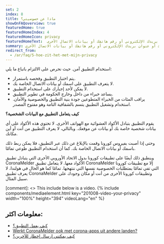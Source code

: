 ```yaml
---
set: 2
index: 8
title: ماذا عن خصوصيتي؟
showOnFAQoverview: true
featuredHome: true
featuredHomeIndex: 4
featuredHomeIcon: privacy
featuredHomeText:  يعمل التطبيق بدون الحاجة إلى معرفة موقعك الجغرافي أو اسمك أو عنوان بريدك الإلكتروني أو رقم هاتفك أو بيانات الاتصال الأخرى.
summary: يعمل التطبيق بدون الحاجة إلى معرفة موقعك الجغرافي أو اسمك أو عنوان بريدك الإلكتروني أو رقم هاتفك أو بيانات الاتصال الأخرى.
redirect_from: 
  - /ar/faq/5-hoe-zit-het-met-mijn-privacy
---
```

استخدام التطبيق آمن. حيث نحرص على الالتزام باتباع ما يلي:

- يتم اختبار التطبيق وفحصه باستمرار.
- لا يتعرف التطبيق على اسمك أو بيانات الاتصال الخاصة بك.
- لا يمكن لأحد إجبارك على استخدام التطبيق.
- يساعد خبراء من داخل وخارج الحكومة في تطوير التطبيق.
- يراقب المئات من الخبراء المتطوعين جودة بنية التطبيق والخصوصية والأمان. استخدام وتشغيل التطبيق يتسم بالشفافية التامة وهو مفتوح المصدر.

**كيف يتعامل التطبيق مع البيانات الشخصية؟**

يقوم التطبيق بتبادل الأكواد العشوائية مع الهواتف الأخرى. لا تحتوي هذه الأكواد على أي بيانات شخصية خاصة بك أو بيانات عن موقعك. وبالتالي، لا يعرف التطبيق من أنت أو أين مكانك.

وحتى إذا أصبت بفيروس كورونا وقمت بالإبلاغ عن ذلك عبر التطبيق، فلا يمكن ربط ذلك باسمك أو بيانات الاتصال الخاصة بك. كما أن استخدام التطبيق طوعي تمامًا.

وينطبق ذلك أيضًا على تطبيقات كورونا بدول الاتحاد الأوروبي الأخرى التي يتبادل تطبيق CoronaMelder الأكواد معها. لا يتعامل تطبيق CoronaMelder إلا مع تطبيقات كورونا التي تفي تمامًا بمتطلبات الخصوصية نفسها التي ننتهجها. تمامًا كما هو الحال في هولندا، لا يعرف تطبيق CoronaMelder وتطبيقات كورونا الأخرى من أنت أو مكان وجودك على سبيل المثال.

[comment]: <> This include below is a video.
{% include components/mediaelement.html key="201008-video-your-privacy" width="100%" height="394"  videoLang="en" %}

## معلومات اكثر:
 
- [كيف يعمل التطبيق؟](/{{page.lang}}/faq/1-2-hoe-werkt-de-app)
- [Werkt CoronaMelder ook met corona-apps uit andere landen?](/{{page.lang}}/faq/13-gebruik-app-uit-ander-land)
- [كيف يمكنني إرسال إخطار للآخرين؟](/{{page.lang}}/faq/1-4-hoe-stuur-ik-een-melding)
